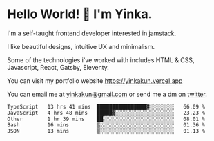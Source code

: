# Hello World! 🚀 I'm Yinka.

I'm a self-taught frontend developer interested in jamstack.

I like beautiful designs, intuitive UX and minimalism.

Some of the technologies i've worked with includes HTML & CSS, Javascript, React, Gatsby, Eleventy.

You can visit my portfolio website <https://yinkakun.vercel.app>

You can email me at <yinkakun@gmail.com> or send me a dm on [twitter](https://twitter.com/yinkakun).

<!--START_SECTION:waka-->
```text
TypeScript   13 hrs 41 mins  ████████████████▓░░░░░░░░   66.09 % 
JavaScript   4 hrs 48 mins   █████▓░░░░░░░░░░░░░░░░░░░   23.23 % 
Other        1 hr 39 mins    ██░░░░░░░░░░░░░░░░░░░░░░░   08.01 % 
Bash         16 mins         ▒░░░░░░░░░░░░░░░░░░░░░░░░   01.36 % 
JSON         13 mins         ▒░░░░░░░░░░░░░░░░░░░░░░░░   01.13 % 
```
<!--END_SECTION:waka-->